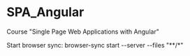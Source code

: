 # SPA_Angular
Course "Single Page Web Applications with Angular"

Start browser sync:
browser-sync start --server --files "**/*"